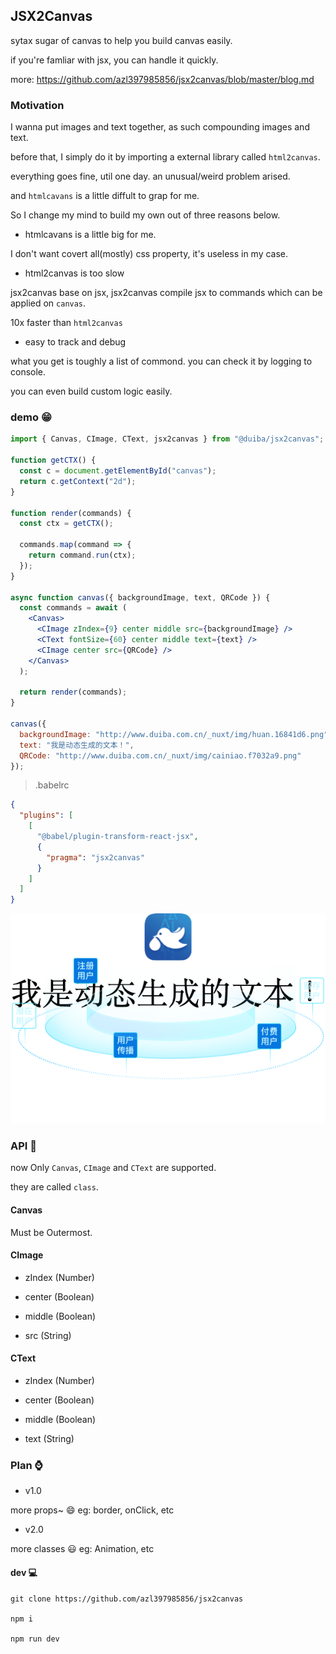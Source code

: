 ## JSX2Canvas

sytax sugar of canvas to help you build canvas easily.

if you're famliar with jsx, you can handle it quickly.

more: https://github.com/azl397985856/jsx2canvas/blob/master/blog.md

### Motivation

I wanna put images and text together, as such compounding images and text.

before that, I simply do it by importing a external library called `html2canvas`.

everything goes fine, util one day. an unusual/weird problem arised.

and `htmlcavans` is a little diffult to grap for me.

So I change my mind to build my own out of three reasons below.

- htmlcavans is a little big for me.

I don't want covert all(mostly) css property, it's useless in my case.

- html2canvas is too slow

jsx2canvas base on jsx, jsx2canvas compile jsx to commands which can be applied on `canvas`.

10x faster than `html2canvas`

- easy to track and debug

what you get is toughly a list of commond. you can check it by logging to console.

you can even build custom logic easily.

### demo 😁

```jsx
import { Canvas, CImage, CText, jsx2canvas } from "@duiba/jsx2canvas";

function getCTX() {
  const c = document.getElementById("canvas");
  return c.getContext("2d");
}

function render(commands) {
  const ctx = getCTX();

  commands.map(command => {
    return command.run(ctx);
  });
}

async function canvas({ backgroundImage, text, QRCode }) {
  const commands = await (
    <Canvas>
      <CImage zIndex={9} center middle src={backgroundImage} />
      <CText fontSize={60} center middle text={text} />
      <CImage center src={QRCode} />
    </Canvas>
  );

  return render(commands);
}

canvas({
  backgroundImage: "http://www.duiba.com.cn/_nuxt/img/huan.16841d6.png",
  text: "我是动态生成的文本！",
  QRCode: "http://www.duiba.com.cn/_nuxt/img/cainiao.f7032a9.png"
});
```

> .babelrc

```json
{
  "plugins": [
    [
      "@babel/plugin-transform-react-jsx",
      {
        "pragma": "jsx2canvas"
      }
    ]
  ]
}
```

![sample](./screenshots/sample.png)

### API 🐂

now Only `Canvas`, `CImage` and `CText` are supported.

they are called `class`.

#### Canvas

Must be Outermost.

#### CImage

- zIndex (Number)

- center (Boolean)

- middle (Boolean)

- src (String)

#### CText

- zIndex (Number)

- center (Boolean)

- middle (Boolean)

- text (String)

### Plan ⌚️

- v1.0

more props~ 😄 eg: border, onClick, etc

- v2.0

more classes 😃 eg: Animation, etc

#### dev 💻

```
git clone https://github.com/azl397985856/jsx2canvas

npm i

npm run dev

```
